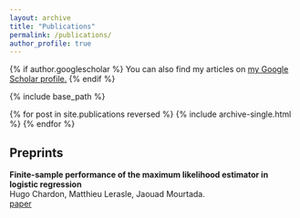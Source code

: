 ```yaml
---
layout: archive
title: "Publications"
permalink: /publications/
author_profile: true
---
```


{% if author.googlescholar %}
  You can also find my articles on <u><a href="{{author.googlescholar}}">my Google Scholar profile</a>.</u>
{% endif %}

{% include base_path %}

{% for post in site.publications reversed %}
  {% include archive-single.html %}
{% endfor %}

## Preprints

**Finite-sample performance of the maximum likelihood estimator in logistic regression**  
Hugo Chardon, Matthieu Lerasle, Jaouad Mourtada.  
[paper](https://arxiv.org/abs/2411.02137v2)